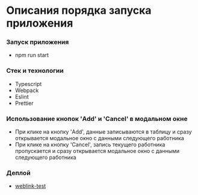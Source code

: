 # Описания порядка запуска приложения

### Запуск приложения
* npm run start

### Стек и технологии
* Typescript
* Webpack
* Eslint
* Prettier

### Использование кнопок 'Add' и 'Cancel' в модальном окне
* При клике на кнопку 'Add', данные записываются в таблицу и сразу открывается модальное окно с данными следующего работника
* При клике на кнопку 'Cancel', запись текущего работника пропускается и сразу открывается модальное окно с данными следующего работника

### Деплой
* [weblink-test](https://listgarten100.github.io/weblink-test/)
